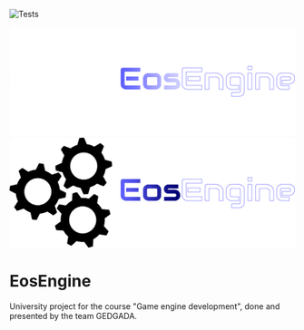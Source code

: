 ![Tests](https://github.com/KIU-GEDGADA/EosEngine/actions/workflows/Tests.yml/badge.svg)


![EosEngine Light](/branding/EosEngineLogo-Light.png#gh-dark-mode-only)
![EosEngine Dark](/branding/EosEngineLogo-Dark.png#gh-light-mode-only)
# EosEngine
University project for the course "Game engine development", done and presented by the team GEDGADA.